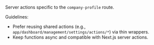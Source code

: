 Server actions specific to the `company-profile` route.

Guidelines:
- Prefer reusing shared actions (e.g., `app/dashboard/management/settings/actions/*`) via thin wrappers.
- Keep functions async and compatible with Next.js server actions.
















